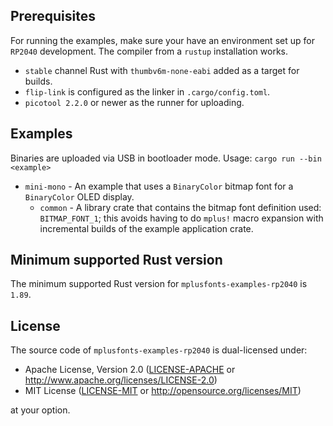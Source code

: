 ## Prerequisites

For running the examples, make sure your have an environment set up for `RP2040` development. The
compiler from a `rustup` installation works.

- `stable` channel Rust with `thumbv6m-none-eabi` added as a target for builds.
- `flip-link` is configured as the linker in `.cargo/config.toml`.
- `picotool 2.2.0` or newer as the runner for uploading.

## Examples

Binaries are uploaded via USB in bootloader mode. Usage: `cargo run --bin <example>`

- `mini-mono` - An example that uses a `BinaryColor` bitmap font for a `BinaryColor` OLED display.
  - `common` - A library crate that contains the bitmap font definition used: `BITMAP_FONT_1`; this
    avoids having to do `mplus!` macro expansion with incremental builds of the example application
    crate.

## Minimum supported Rust version

The minimum supported Rust version for `mplusfonts-examples-rp2040` is `1.89`.

## License

The source code of `mplusfonts-examples-rp2040` is dual-licensed under:

* Apache License, Version 2.0 ([LICENSE-APACHE] or <http://www.apache.org/licenses/LICENSE-2.0>)
* MIT License ([LICENSE-MIT] or <http://opensource.org/licenses/MIT>)

at your option.

[LICENSE-APACHE]: LICENSE-APACHE
[LICENSE-MIT]: LICENSE-MIT
